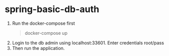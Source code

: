 # spring-basic-db-auth

1. Run the docker-compose first
   > docker-compose up
2. Login to the db admin using localhost:33601. Enter credentials root/pass  
2. Then run the application.